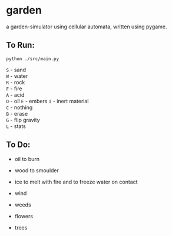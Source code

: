 # garden
a garden-simulator using cellular automata, written using pygame.

## To Run:

`python ./src/main.py`

`S` - sand  
`W` - water  
`R` - rock  
`F` - fire  
`A` - acid  
`O` - oil
`E` - embers
`I` - inert material  
`C` - nothing  
`B` - erase  
`G` - flip gravity  
`L` - stats  


## To Do:

- oil to burn
- wood to smoulder
- ice to melt with fire and to freeze water on contact
- wind

- weeds
- flowers
- trees


